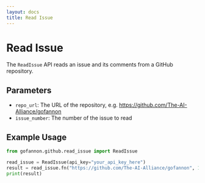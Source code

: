 ```yaml
---      
layout: docs      
title: Read Issue      
---      
```

# Read Issue

The `ReadIssue` API reads an issue and its comments from a GitHub repository.

## Parameters
* `repo_url`: The URL of the repository, e.g. https://github.com/The-AI-Alliance/gofannon
* `issue_number`: The number of the issue to read

## Example Usage

```python  
from gofannon.github.read_issue import ReadIssue

read_issue = ReadIssue(api_key="your_api_key_here")
result = read_issue.fn("https://github.com/The-AI-Alliance/gofannon", 123)
print(result)  
```